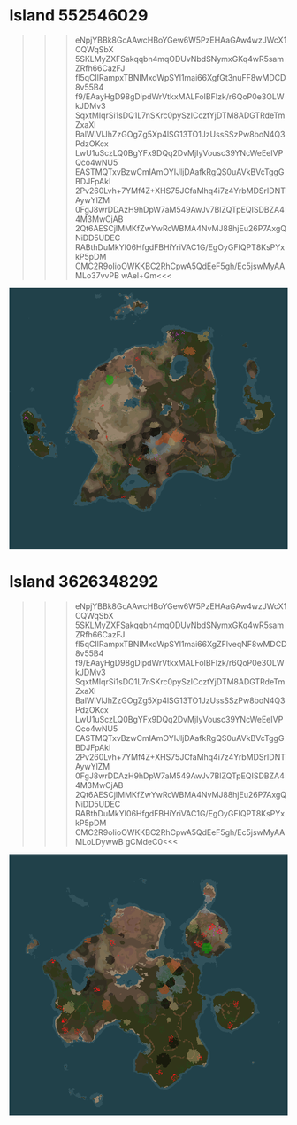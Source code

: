 # Island 552546029

>>>eNpjYBBk8GcAAwcHBoYGew6W5PzEHAaGAw4wzJWcX1CQWqSbX
5SKLMyZXFSakqqbn4mqODUvNbdSNymxGKq4wR5samZRfh66CazFJ
fl5qCIlRampxTBNIMxdWpSYl1mai66XgfGt3nuFF8wMDCD8v55B4
f9/EAayHgD98gDipdWrVtkxMALFoIBFIzk/r6QoP0e3OLWkJDMv3
SqxtMIqrSi1sDQ1L7nSKrc0pySzICcztYjDTM8ADGTRdeTmZxaXl
BalWiVlJhZzGOgZg5Xp4lSG13TO1JzUssSSzPw8boN4Q3PdzOKcx
LwU1uSczLQ0BgYFx9DQq2DvMjIyVousc39YNcWeEeIVPQco4wNU5
EASTMQTxvBzwCmlAmOYIJljDAafkRgQS0uAVkBVcTggGBDJFpAkI
2Pv260Lvh+7YMf4Z+XHS75JCfaMhq4i7z4YrbMDSrIDNTAywYlZM
0FgJ8wrDDAzH9hDpW7aM549AwJv7BlZQTpEQISDBZA44M3MwCjAB
2Qt6AESCjIMMKfZwYwRcWBMA4NvMJ88hjEu26P7AxgQNiDD5UDEC
RABthDuMkYI06HfgdFBHiYriVAC1G/EgOyGFIQPT8KsPYxkP5pDM
CMC2R9oIioOWKKBC2RhCpwA5QdEeF5gh/Ec5jswMyAAMLo37vvPB
wAel+Gm<<<

![552546029](552546029.png)


# Island 3626348292

>>>eNpjYBBk8GcAAwcHBoYGew6W5PzEHAaGAw4wzJWcX1CQWqSbX
5SKLMyZXFSakqqbn4mqODUvNbdSNymxGKq4wR5samZRfh66CazFJ
fl5qCIlRampxTBNIMxdWpSYl1mai66XgZFlveqNF8wMDCD8v55B4
f9/EAayHgD98gDipdWrVtkxMALFoIBFIzk/r6QoP0e3OLWkJDMv3
SqxtMIqrSi1sDQ1L7nSKrc0pySzICcztYjDTM8ADGTRdeTmZxaXl
BalWiVlJhZzGOgZg5Xp4lSG13TO1JzUssSSzPw8boN4Q3PdzOKcx
LwU1uSczLQ0BgYFx9DQq2DvMjIyVousc39YNcWeEeIVPQco4wNU5
EASTMQTxvBzwCmlAmOYIJljDAafkRgQS0uAVkBVcTggGBDJFpAkI
2Pv260Lvh+7YMf4Z+XHS75JCfaMhq4i7z4YrbMDSrIDNTAywYlZM
0FgJ8wrDDAzH9hDpW7aM549AwJv7BlZQTpEQISDBZA44M3MwCjAB
2Qt6AESCjIMMKfZwYwRcWBMA4NvMJ88hjEu26P7AxgQNiDD5UDEC
RABthDuMkYI06HfgdFBHiYriVAC1G/EgOyGFIQPT8KsPYxkP5pDM
CMC2R9oIioOWKKBC2RhCpwA5QdEeF5gh/Ec5jswMyAAMLoLDywwB
gCMdeC0<<<

![3626348292](3626348292.png)
